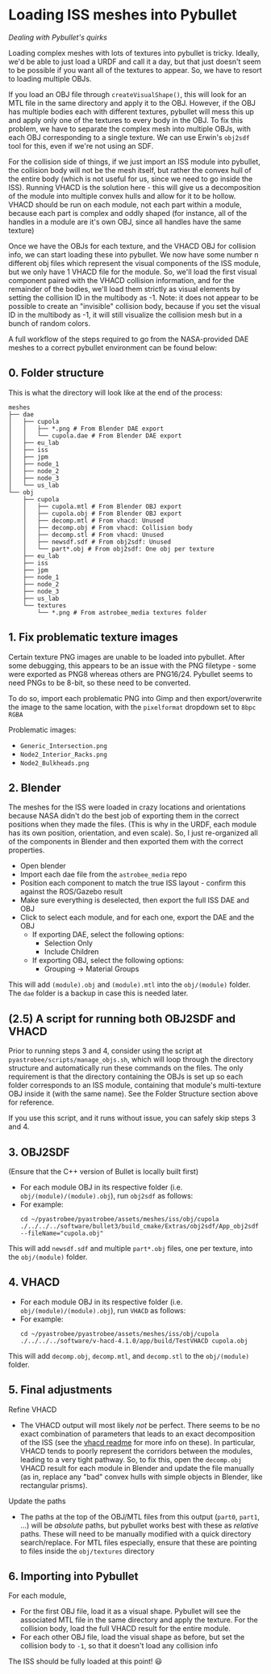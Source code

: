 # Loading ISS meshes into Pybullet

*Dealing with Pybullet's quirks*

Loading complex meshes with lots of textures into pybullet is tricky. Ideally, we'd be able to just load a URDF and call it a day, but that just doesn't seem to be possible if you want all of the textures to appear. So, we have to resort to loading multiple OBJs. 

If you load an OBJ file through `createVisualShape()`, this will look for an MTL file in the same directory and apply it to the OBJ. However, if the OBJ has multiple bodies each with different textures, pybullet will mess this up and apply only one of the textures to every body in the OBJ. To fix this problem, we have to separate the complex mesh into multiple OBJs, with each OBJ corresponding to a single texture. We can use Erwin's `obj2sdf` tool for this, even if we're not using an SDF. 

For the collision side of things, if we just import an ISS module into pybullet, the collision body will not be the mesh itself, but rather the convex hull of the entire body (which is not useful for us, since we need to go inside the ISS). Running VHACD is the solution here - this will give us a decomposition of the module into multiple convex hulls and allow for it to be hollow. VHACD should be run on each module, not each part within a module, because each part is complex and oddly shaped (for instance, all of the handles in a module are it's own OBJ, since all handles have the same texture)

Once we have the OBJs for each texture, and the VHACD OBJ for collision info, we can start loading these into pybullet. We now have some number n different obj files which represent the visual components of the ISS module, but we only have 1 VHACD file for the module. So, we'll load the first visual component paired with the VHACD collision information, and for the remainder of the bodies, we'll load them strictly as visual elements by setting the collision ID in the multibody as -1. Note: it does not appear to be possible to create an "invisible" collision body, because if you set the visual ID in the multibody as -1, it will still visualize the collision mesh but in a bunch of random colors. 

A full workflow of the steps required to go from the NASA-provided DAE meshes to a correct pybullet environment can be found below:

## 0. Folder structure

This is what the directory will look like at the end of the process:

```
meshes
├── dae
│   ├── cupola
│   │   ├── *.png # From Blender DAE export
│   │   └── cupola.dae # From Blender DAE export
│   ├── eu_lab
│   ├── iss
│   ├── jpm
│   ├── node_1
│   ├── node_2
│   ├── node_3
│   └── us_lab
└── obj
    ├── cupola
    │   ├── cupola.mtl # From Blender OBJ export
    │   ├── cupola.obj # From Blender OBJ export
    │   ├── decomp.mtl # From vhacd: Unused
    │   ├── decomp.obj # From vhacd: Collision body
    │   ├── decomp.stl # From vhacd: Unused
    │   ├── newsdf.sdf # From obj2sdf: Unused
    │   └── part*.obj # From obj2sdf: One obj per texture
    ├── eu_lab
    ├── iss
    ├── jpm
    ├── node_1
    ├── node_2
    ├── node_3
    ├── us_lab
    └── textures
        └── *.png # From astrobee_media textures folder
```

## 1. Fix problematic texture images

Certain texture PNG images are unable to be loaded into pybullet. After some debugging, this appears to be an issue with the PNG filetype - some were exported as PNG8 whereas others are PNG16/24. Pybullet seems to need PNGs to be 8-bit, so these need to be converted. 

To do so, import each problematic PNG into Gimp and then export/overwrite the image to the same location, with the `pixelformat` dropdown set to `8bpc RGBA`

Problematic images:

- `Generic_Intersection.png`
- `Node2_Interior_Racks.png`
- `Node2_Bulkheads.png`


## 2. Blender

The meshes for the ISS were loaded in crazy locations and orientations because NASA didn't do the best job of exporting them in the correct positions when they made the files. (This is why in the URDF, each module has its own position, orientation, and even scale). So, I just re-organized all of the components in Blender and then exported them with the correct properties. 

- Open blender
- Import each dae file from the `astrobee_media` repo
- Position each component to match the true ISS layout - confirm this against the ROS/Gazebo result
- Make sure everything is deselected, then export the full ISS DAE and OBJ
- Click to select each module, and for each one, export the DAE and the OBJ
  - If exporting DAE, select the following options:
    - Selection Only
    - Include Children
  - If exporting OBJ, select the following options:
    - Grouping -> Material Groups

This will add `(module).obj` and `(module).mtl` into the `obj/(module)` folder. The `dae` folder is a backup in case this is needed later.

## (2.5) A script for running both OBJ2SDF and VHACD

Prior to running steps 3 and 4, consider using the script at `pyastrobee/scripts/manage_objs.sh`, which will loop through the directory structure and automatically run these commands on the files. The only requirement is that the directory containing the OBJs is set up so each folder corresponds to an ISS module, containing that module's multi-texture OBJ inside it (with the same name). See the Folder Structure section above for reference. 

If you use this script, and it runs without issue, you can safely skip steps 3 and 4. 

## 3. OBJ2SDF

(Ensure that the C++ version of Bullet is locally built first)

- For each module OBJ in its respective folder (i.e. `obj/(module)/(module).obj`), run `obj2sdf` as follows:
- For example: 
    ```
    cd ~/pyastrobee/pyastrobee/assets/meshes/iss/obj/cupola
    ./../../../software/bullet3/build_cmake/Extras/obj2sdf/App_obj2sdf --fileName="cupola.obj"
    ```

This will add `newsdf.sdf` and multiple `part*.obj` files, one per texture, into the `obj/(module)` folder.

## 4. VHACD

- For each module OBJ in its respective folder (i.e. `obj/(module)/(module).obj`), run `VHACD` as follows:
- For example: 
    ```
    cd ~/pyastrobee/pyastrobee/assets/meshes/iss/obj/cupola
    ./../../../software/v-hacd-4.1.0/app/build/TestVHACD cupola.obj
    ```

This will add `decomp.obj`, `decomp.mtl`, and `decomp.stl` to the `obj/(module)` folder.

## 5. Final adjustments

Refine VHACD
- The VHACD output will most likely *not* be perfect. There seems to be no exact combination of parameters that leads to an exact decomposition of the ISS (see the [vhacd readme](https://github.com/kmammou/v-hacd) for more info on these). In particular, VHACD tends to poorly represent the corridors between the modules, leading to a very tight pathway. So, to fix this, open the `decomp.obj` VHACD result for each module in Blender and update the file manually (as in, replace any "bad" convex hulls with simple objects in Blender, like rectangular prisms).

Update the paths

- The paths at the top of the OBJ/MTL files from this output (`part0`, `part1`, ...) will be *absolute* paths, but pybullet works best with these as *relative* paths. These will need to be manually modified with a quick directory search/replace. For MTL files especially, ensure that these are pointing to files inside the `obj/textures` directory

## 6. Importing into Pybullet

For each module, 

- For the first OBJ file, load it as a visual shape. Pybullet will see the associated MTL file in the same directory and apply the texture. For the collision body, load the full VHACD result for the entire module.
- For each other OBJ file, load the visual shape as before, but set the collision body to `-1`, so that it doesn't load any collision info

The ISS should be fully loaded at this point! 😃
